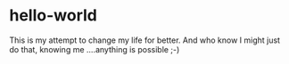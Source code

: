 # hello-world
This is my attempt to change my life for better.
And who know I might just do that, knowing me ....anything is possible ;-)
